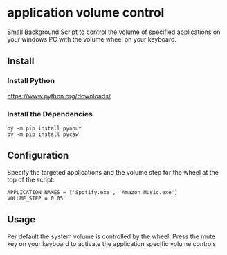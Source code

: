 # application volume control
Small Background Script to control the volume of specified applications on your windows PC with the volume wheel on your keyboard.

## Install
### Install Python
https://www.python.org/downloads/

### Install the Dependencies
```
py -m pip install pynput
py -m pip install pycaw
```

## Configuration
Specify the targeted applications and the volume step for the wheel at the top of the script:
```
APPLICATION_NAMES = ['Spotify.exe', 'Amazon Music.exe']
VOLUME_STEP = 0.05
```

## Usage
Per default the system volume is controlled by the wheel.
Press the mute key on your keyboard to activate the application specific volume controls
